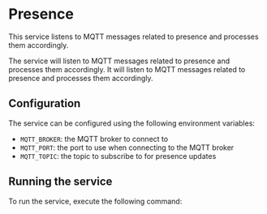 # Presence

This service listens to MQTT messages related to presence and processes them accordingly.

The service will listen to MQTT messages related to presence and processes them accordingly.
It will listen to MQTT messages related to presence and processes them accordingly.

## Configuration

The service can be configured using the following environment variables:

* `MQTT_BROKER`: the MQTT broker to connect to
* `MQTT_PORT`: the port to use when connecting to the MQTT broker
* `MQTT_TOPIC`: the topic to subscribe to for presence updates

## Running the service

To run the service, execute the following command:


